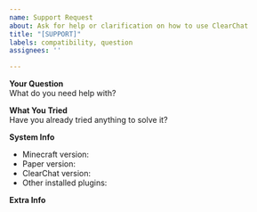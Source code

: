 ```yaml
---
name: Support Request
about: Ask for help or clarification on how to use ClearChat
title: "[SUPPORT]"
labels: compatibility, question
assignees: ''

---
```


**Your Question**  
What do you need help with?

**What You Tried**  
Have you already tried anything to solve it?

**System Info**  
- Minecraft version:  
- Paper version:  
- ClearChat version:  
- Other installed plugins:

**Extra Info**
